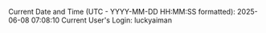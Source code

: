 Current Date and Time (UTC - YYYY-MM-DD HH:MM:SS formatted): 2025-06-08 07:08:10
Current User's Login: luckyaiman
